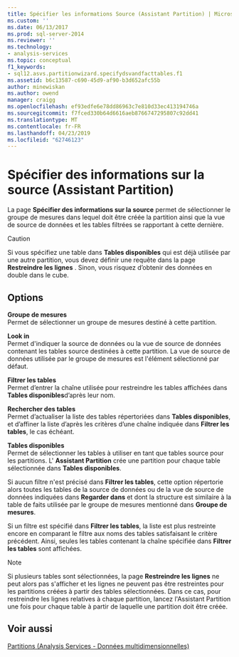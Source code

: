 ```yaml
---
title: Spécifier les informations Source (Assistant Partition) | Microsoft Docs
ms.custom: ''
ms.date: 06/13/2017
ms.prod: sql-server-2014
ms.reviewer: ''
ms.technology:
- analysis-services
ms.topic: conceptual
f1_keywords:
- sql12.asvs.partitionwizard.specifydsvandfacttables.f1
ms.assetid: b6c13587-c690-45d9-af90-b3d652afc55b
author: minewiskan
ms.author: owend
manager: craigg
ms.openlocfilehash: ef93edfe6e78dd86963c7e810d33ec413194746a
ms.sourcegitcommit: f7fced330b64d6616aeb8766747295807c92dd41
ms.translationtype: MT
ms.contentlocale: fr-FR
ms.lasthandoff: 04/23/2019
ms.locfileid: "62746123"
---
```

# <a name="specify-source-information-partition-wizard"></a>Spécifier des informations sur la source (Assistant Partition)
  La page **Spécifier des informations sur la source** permet de sélectionner le groupe de mesures dans lequel doit être créée la partition ainsi que la vue de source de données et les tables filtrées se rapportant à cette dernière.  
  
> [!CAUTION]  
>  Si vous spécifiez une table dans **Tables disponibles** qui est déjà utilisée par une autre partition, vous devez définir une requête dans la page **Restreindre les lignes** . Sinon, vous risquez d’obtenir des données en double dans le cube.  
  
## <a name="options"></a>Options  
 **Groupe de mesures**  
 Permet de sélectionner un groupe de mesures destiné à cette partition.  
  
 **Look in**  
 Permet d'indiquer la source de données ou la vue de source de données contenant les tables source destinées à cette partition. La vue de source de données utilisée par le groupe de mesures est l'élément sélectionné par défaut.  
  
 **Filtrer les tables**  
 Permet d’entrer la chaîne utilisée pour restreindre les tables affichées dans **Tables disponibles**d’après leur nom.  
  
 **Rechercher des tables**  
 Permet d’actualiser la liste des tables répertoriées dans **Tables disponibles**, et d’affiner la liste d’après les critères d’une chaîne indiquée dans **Filtrer les tables**, le cas échéant.  
  
 **Tables disponibles**  
 Permet de sélectionner les tables à utiliser en tant que tables source pour les partitions. L' **Assistant Partition** crée une partition pour chaque table sélectionnée dans **Tables disponibles**.  
  
 Si aucun filtre n'est précisé dans **Filtrer les tables**, cette option répertorie alors toutes les tables de la source de données ou de la vue de source de données indiquées dans **Regarder dans** et dont la structure est similaire à la table de faits utilisée par le groupe de mesures mentionné dans **Groupe de mesures**.  
  
 Si un filtre est spécifié dans **Filtrer les tables**, la liste est plus restreinte encore en comparant le filtre aux noms des tables satisfaisant le critère précédent. Ainsi, seules les tables contenant la chaîne spécifiée dans **Filtrer les tables** sont affichées.  
  
> [!NOTE]  
>  Si plusieurs tables sont sélectionnées, la page **Restreindre les lignes** ne peut alors pas s'afficher et les lignes ne peuvent pas être restreintes pour les partitions créées à partir des tables sélectionnées. Dans ce cas, pour restreindre les lignes relatives à chaque partition, lancez l'Assistant Partition une fois pour chaque table à partir de laquelle une partition doit être créée.  
  
## <a name="see-also"></a>Voir aussi  
 [Partitions &#40;Analysis Services - Données multidimensionnelles&#41;](multidimensional-models-olap-logical-cube-objects/partitions-analysis-services-multidimensional-data.md)  
  
  
